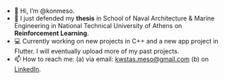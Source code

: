- 👋 Hi, I’m @konmeso.
- 👀 I just defended my **thesis** in School of Naval Architecture & Marine Engineering in National Technical University of Athens on **Reinforcement Learning**.
- 💻 Currently working on new projects in C++ and a new app project in Flutter. I will eventually upload more of my past projects. 
- 📫 How to reach me: (a) via email: kwstas.meso@gmail.com (b) on [LinkedIn](https://www.linkedin.com/in/konstantinos-mesolongitis/).

<!---
konmeso/konmeso is a ✨ special ✨ repository because its `README.md` (this file) appears on your GitHub profile.
You can click the Preview link to take a look at your changes.
--->
